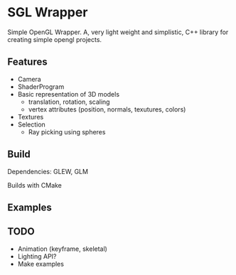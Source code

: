 SGL Wrapper
===========

Simple OpenGL Wrapper. A, very light weight and simplistic, C++ library for creating simple opengl projects.


Features
--------

* Camera
* ShaderProgram
* Basic representation of 3D models
	* translation, rotation, scaling
	* vertex attributes (position, normals, texutures, colors)
* Textures
* Selection
	* Ray picking using spheres


Build
-----

Dependencies: GLEW, GLM

Builds with CMake

Examples
--------

TODO
----
* Animation (keyframe, skeletal)
* Lighting API?
* Make examples